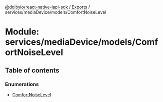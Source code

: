 [@dolbyio/react-native-iapi-sdk](../README.md) / [Exports](../modules.md) / services/mediaDevice/models/ComfortNoiseLevel

# Module: services/mediaDevice/models/ComfortNoiseLevel

## Table of contents

### Enumerations

- [ComfortNoiseLevel](../enums/services_mediaDevice_models_ComfortNoiseLevel.ComfortNoiseLevel.md)
